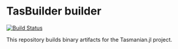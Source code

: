 # TasBuilder builder

[![Build Status](https://travis-ci.org/floswald/TasBuilder.svg?branch=master)](https://travis-ci.org/floswald/TasBuilder)

This repository builds binary artifacts for the Tasmanian.jl project.
